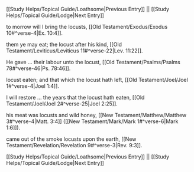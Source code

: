 [[Study Helps/Topical Guide/Loathsome|Previous Entry]]  ||  [[Study Helps/Topical Guide/Lodge|Next Entry]]

 to morrow will I bring the locusts, [[Old Testament/Exodus/Exodus 10#^verse-4|Ex. 10:4]].

 them ye may eat; the locust after his kind, [[Old Testament/Leviticus/Leviticus 11#^verse-22|Lev. 11:22]].

 He gave ... their labour unto the locust, [[Old Testament/Psalms/Psalms 78#^verse-46|Ps. 78:46]].

 locust eaten; and that which the locust hath left, [[Old Testament/Joel/Joel 1#^verse-4|Joel 1:4]].

 I will restore ... the years that the locust hath eaten, [[Old Testament/Joel/Joel 2#^verse-25|Joel 2:25]].

 his meat was locusts and wild honey, [[New Testament/Matthew/Matthew 3#^verse-4|Matt. 3:4]] ([[New Testament/Mark/Mark 1#^verse-6|Mark 1:6]]).

 came out of the smoke locusts upon the earth, [[New Testament/Revelation/Revelation 9#^verse-3|Rev. 9:3]].

[[Study Helps/Topical Guide/Loathsome|Previous Entry]]  ||  [[Study Helps/Topical Guide/Lodge|Next Entry]]